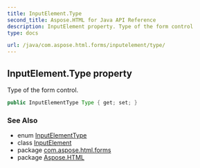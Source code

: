 ```yaml
---
title: InputElement.Type
second_title: Aspose.HTML for Java API Reference
description: InputElement property. Type of the form control
type: docs

url: /java/com.aspose.html.forms/inputelement/type/
---
```

## InputElement.Type property

Type of the form control.

```java
public InputElementType Type { get; set; }
```

### See Also

* enum [InputElementType](../../inputelementtype/)
* class [InputElement](../)
* package [com.aspose.html.forms](../../../com.aspose.html.forms/)
* package [Aspose.HTML](../../../)
